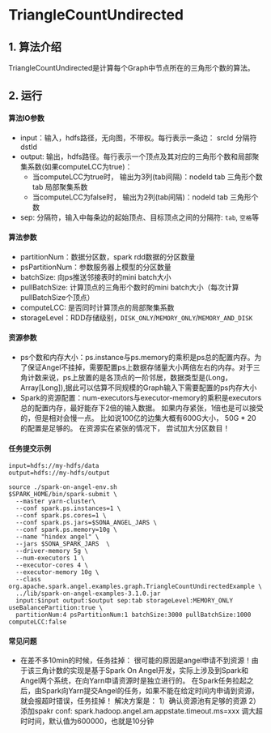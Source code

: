 # TriangleCountUndirected
## 1. 算法介绍
TriangleCountUndirected是计算每个Graph中节点所在的三角形个数的算法。

## 2. 运行
#### 算法IO参数

- input：输入，hdfs路径，无向图，不带权。每行表示一条边： srcId 分隔符 dstId
- output: 输出，hdfs路径。每行表示一个顶点及其对应的三角形个数和局部聚集系数(如果computeLCC为true)：
  - 当computeLCC为true时， 输出为3列(tab间隔)：nodeId tab 三角形个数 tab 局部聚集系数
  - 当computeLCC为false时， 输出为2列(tab间隔)：nodeId tab 三角形个数
- sep: 分隔符，输入中每条边的起始顶点、目标顶点之间的分隔符: `tab`, `空格`等

#### 算法参数

- partitionNum：数据分区数，spark rdd数据的分区数量
- psPartitionNum：参数服务器上模型的分区数量
- batchSize: 向ps推送邻接表时的mini batch大小
- pullBatchSize: 计算顶点的三角形个数时的mini batch大小（每次计算pullBatchSize个顶点）
- computeLCC: 是否同时计算顶点的局部聚集系数
- storageLevel：RDD存储级别，`DISK_ONLY`/`MEMORY_ONLY`/`MEMORY_AND_DISK`

#### 资源参数

- ps个数和内存大小：ps.instance与ps.memory的乘积是ps总的配置内存。为了保证Angel不挂掉，需要配置ps上数据存储量大小两倍左右的内存。对于三角计数来说，ps上放置的是各顶点的一阶邻居，数据类型是(Long，Array[Long]),据此可以估算不同规模的Graph输入下需要配置的ps内存大小
- Spark的资源配置：num-executors与executor-memory的乘积是executors总的配置内存，最好能存下2倍的输入数据。 如果内存紧张，1倍也是可以接受的，但是相对会慢一点。 比如说100亿的边集大概有600G大小， 50G * 20 的配置是足够的。 在资源实在紧张的情况下， 尝试加大分区数目！

#### 任务提交示例

```
input=hdfs://my-hdfs/data
output=hdfs://my-hdfs/output

source ./spark-on-angel-env.sh
$SPARK_HOME/bin/spark-submit \
  --master yarn-cluster\
  --conf spark.ps.instances=1 \
  --conf spark.ps.cores=1 \
  --conf spark.ps.jars=$SONA_ANGEL_JARS \
  --conf spark.ps.memory=10g \
  --name "hindex angel" \
  --jars $SONA_SPARK_JARS  \
  --driver-memory 5g \
  --num-executors 1 \
  --executor-cores 4 \
  --executor-memory 10g \
  --class org.apache.spark.angel.examples.graph.TriangleCountUndirectedExample \
  ../lib/spark-on-angel-examples-3.1.0.jar
  input:$input output:$output sep:tab storageLevel:MEMORY_ONLY useBalancePartition:true \
  partitionNum:4 psPartitionNum:1 batchSize:3000 pullBatchSize:1000 computeLCC:false
```

#### 常见问题
- 在差不多10min的时候，任务挂掉： 很可能的原因是angel申请不到资源！由于该三角计数的实现是基于Spark On Angel开发，实际上涉及到Spark和Angel两个系统，在向Yarn申请资源时是独立进行的。 在Spark任务拉起之后，由Spark向Yarn提交Angel的任务，如果不能在给定时间内申请到资源，就会报超时错误，任务挂掉！ 解决方案是： 1）确认资源池有足够的资源 2） 添加spakr conf: spark.hadoop.angel.am.appstate.timeout.ms=xxx 调大超时时间，默认值为600000，也就是10分钟

